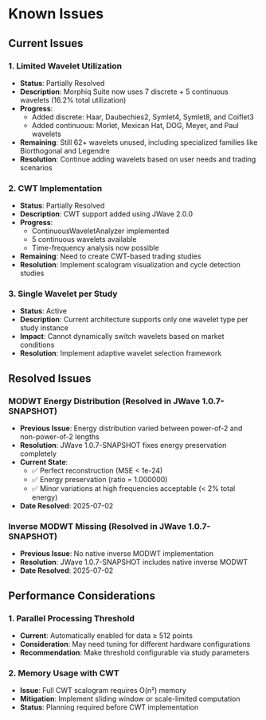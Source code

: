 # Known Issues

## Current Issues

### 1. Limited Wavelet Utilization
- **Status**: Partially Resolved
- **Description**: Morphiq Suite now uses 7 discrete + 5 continuous wavelets (16.2% total utilization)
- **Progress**: 
  - Added discrete: Haar, Daubechies2, Symlet4, Symlet8, and Coiflet3
  - Added continuous: Morlet, Mexican Hat, DOG, Meyer, and Paul wavelets
- **Remaining**: Still 62+ wavelets unused, including specialized families like Biorthogonal and Legendre
- **Resolution**: Continue adding wavelets based on user needs and trading scenarios

### 2. CWT Implementation
- **Status**: Partially Resolved
- **Description**: CWT support added using JWave 2.0.0
- **Progress**: 
  - ContinuousWaveletAnalyzer implemented
  - 5 continuous wavelets available
  - Time-frequency analysis now possible
- **Remaining**: Need to create CWT-based trading studies
- **Resolution**: Implement scalogram visualization and cycle detection studies

### 3. Single Wavelet per Study
- **Status**: Active  
- **Description**: Current architecture supports only one wavelet type per study instance
- **Impact**: Cannot dynamically switch wavelets based on market conditions
- **Resolution**: Implement adaptive wavelet selection framework

## Resolved Issues

### MODWT Energy Distribution (Resolved in JWave 1.0.7-SNAPSHOT)
- **Previous Issue**: Energy distribution varied between power-of-2 and non-power-of-2 lengths
- **Resolution**: JWave 1.0.7-SNAPSHOT fixes energy preservation completely
- **Current State**: 
  - ✅ Perfect reconstruction (MSE < 1e-24)
  - ✅ Energy preservation (ratio = 1.000000)
  - ✅ Minor variations at high frequencies acceptable (< 2% total energy)
- **Date Resolved**: 2025-07-02

### Inverse MODWT Missing (Resolved in JWave 1.0.7-SNAPSHOT)
- **Previous Issue**: No native inverse MODWT implementation
- **Resolution**: JWave 1.0.7-SNAPSHOT includes native inverse MODWT
- **Date Resolved**: 2025-07-02

## Performance Considerations

### 1. Parallel Processing Threshold
- **Current**: Automatically enabled for data ≥ 512 points
- **Consideration**: May need tuning for different hardware configurations
- **Recommendation**: Make threshold configurable via study parameters

### 2. Memory Usage with CWT
- **Issue**: Full CWT scalogram requires O(n²) memory
- **Mitigation**: Implement sliding window or scale-limited computation
- **Status**: Planning required before CWT implementation